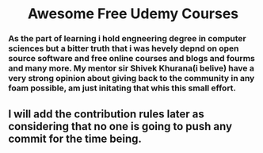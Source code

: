 <h1  align="center">Awesome Free Udemy Courses </h1>
  <h3 Hi there am Siddharth Pandey a Software Developer by profession, i have deep intrest in arcetectural schemas of computer and low level of software developem like kernel programming, embeeded systems, system programming and manny more. Currently am working as software developer as Mobile application developer using Kotlin and flutter and react native. </h3>
  
<h3>As the part of learning i hold engneering degree in computer sciences but a bitter truth that i was hevely depnd on open source software and free online courses and blogs and fourms and many more. My mentor sir Shivek Khurana(i belive) have a very strong opinion about giving back to the community in any foam possible, am just initating that whis this small effort.   </h3>


<h2>I will add the contribution rules later as considering that no one is going to push any commit for the time being.</h2>


